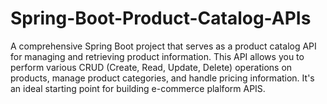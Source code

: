# Spring-Boot-Product-Catalog-APIs
A comprehensive Spring Boot project that serves as a product catalog API for managing and retrieving product information. This API allows you to perform various CRUD (Create, Read, Update, Delete) operations on products, manage product categories, and handle pricing information. It's an ideal starting point for building e-commerce plalform APIS.
